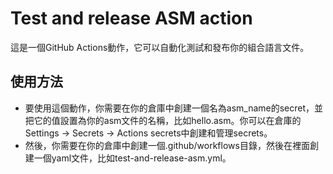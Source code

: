 # Test and release ASM action
這是一個GitHub Actions動作，它可以自動化測試和發布你的組合語言文件。

## 使用方法
* 要使用這個動作，你需要在你的倉庫中創建一個名為asm_name的secret，並把它的值設置為你的asm文件的名稱，比如hello.asm。你可以在倉庫的Settings -> Secrets -> Actions secrets中創建和管理secrets。
* 然後，你需要在你的倉庫中創建一個.github/workflows目錄，然後在裡面創建一個yaml文件，比如test-and-release-asm.yml。